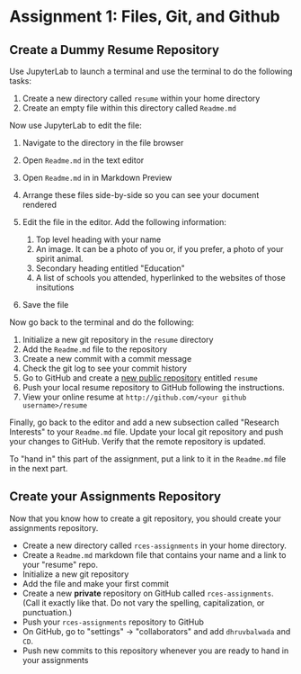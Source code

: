 # Assignment 1: Files, Git, and Github

## Create a Dummy Resume Repository

Use JupyterLab to launch a terminal and use the terminal to do the following tasks:

1. Create a new directory called `resume` within your home directory
2. Create an empty file within this directory called `Readme.md`

Now use JupyterLab to edit the file:

1. Navigate to the directory in the file browser
1. Open `Readme.md` in the text editor
1. Open `Readme.md` in in Markdown Preview
1. Arrange these files side-by-side so you can see your document rendered
1. Edit the file in the editor. Add the following information:

    1. Top level heading with your name
    1. An image. It can be a photo of you or, if you prefer, a photo of your spirit animal.
    1. Secondary heading entitled "Education"
    1. A list of schools you attended, hyperlinked to the websites of those insitutions

1. Save the file
    
Now go back to the terminal and do the following:

1. Initialize a new git repository in the `resume` directory
1. Add the `Readme.md` file to the repository
1. Create a new commit with a commit message
1. Check the git log to see your commit history
1. Go to GitHub and create a [new public repository](https://github.com/new) entitled `resume`
1. Push your local resume repository to GitHub following the instructions.
1. View your online resume at `http://github.com/<your github username>/resume`

Finally, go back to the editor and add a new subsection called "Research Interests" to your `Readme.md` file. Update your local git repository and push your changes to GitHub. Verify that the remote repository is updated.

To "hand in" this part of the assignment, put a link to it in the `Readme.md` file in the next part.


## Create your Assignments Repository

Now that you know how to create a git repository, you should create your assignments repository.

- Create a new directory called `rces-assignments` in your home directory.
- Create a `Readme.md` markdown file that contains your name and a link to your "resume" repo.
- Initialize a new git repository 
- Add the file and make your first commit
- Create a new **private** repository on GitHub called `rces-assignments`. (Call it exactly like that. Do not vary the spelling, capitalization, or punctuation.)
- Push your `rces-assignments` repository to GitHub
- On GitHub, go to "settings" -> "collaborators" and add `dhruvbalwada` and `CD`.
- Push new commits to this repository whenever you are ready to hand in your assignments